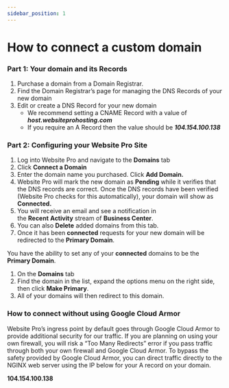```yaml
---
sidebar_position: 1
---
```


# How to connect a custom domain

### Part 1: Your domain and its Records

1.  Purchase a domain from a Domain Registrar.
2.  Find the Domain Registrar’s page for managing the DNS Records of your new domain
3.  Edit or create a DNS Record for your new domain
    *   We recommend setting a CNAME Record with a value of **_host.websiteprohosting.com_**
    *   If you require an A Record then the value should be **_104.154.100.138_**

### Part 2: Configuring your Website Pro Site

1.  Log into Website Pro and navigate to the **Domains** tab
2.  Click **Connect a Domain**
3.  Enter the domain name you purchased. Click **Add Domain.**
4.  Website Pro will mark the new domain as **Pending** while it verifies that the DNS records are correct. Once the DNS records have been verified (Website Pro checks for this automatically), your domain will show as **Connected.** 
5.  You will receive an email and see a notification in the **Recent** **Activity** stream of **Business Center**.
6.  You can also **Delete** added domains from this tab.
7.  Once it has been **connected** requests for your new domain will be redirected to the **Primary Domain**.

You have the ability to set any of your **connected** domains to be the **Primary Domain**.

1.  On the **Domains** tab
2.  Find the domain in the list, expand the options menu on the right side, then click **Make Primary**.
3.  All of your domains will then redirect to this domain.

### How to connect without using Google Cloud Armor

Website Pro’s ingress point by default goes through Google Cloud Armor to provide additional security for our traffic. If you are planning on using your own firewall, you will risk a “Too Many Redirects” error if you pass traffic through both your own firewall and Google Cloud Armor. To bypass the safety provided by Google Cloud Armor, you can direct traffic directly to the NGINX web server using the IP below for your A record on your domain.

**104.154.100.138**
